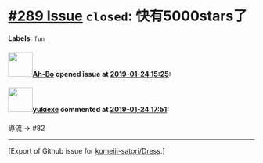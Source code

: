 # [\#289 Issue](https://github.com/komeiji-satori/Dress/issues/289) `closed`: 快有5000stars了
**Labels**: `fun`


#### <img src="https://avatars.githubusercontent.com/u/35646849?u=b525337d8de1abb262bd7596203f8e17de496dbe&v=4" width="50">[Ah-Bo](https://github.com/Ah-Bo) opened issue at [2019-01-24 15:25](https://github.com/komeiji-satori/Dress/issues/289):



#### <img src="https://avatars.githubusercontent.com/u/3849019?u=deeddd0232b89efc3d050c68f954a503f23d9ae0&v=4" width="50">[yukiexe](https://github.com/yukiexe) commented at [2019-01-24 17:51](https://github.com/komeiji-satori/Dress/issues/289#issuecomment-457292236):

導流 -> #82


-------------------------------------------------------------------------------



[Export of Github issue for [komeiji-satori/Dress](https://github.com/komeiji-satori/Dress).]
